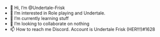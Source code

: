 - 👋 Hi, I’m @Undertale-Frisk
- 👀 I’m interested in Role playing and Undertale.
- 🌱 I’m currently learning stuff
- 💞️ I’m looking to collaborate on nothing
- 📫 How to reach me Discord. Account is Undertale Frisk (HER!!!)#1628
